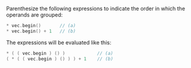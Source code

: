 Parenthesize the following expressions to indicate the order in which the operands are grouped:
```cpp
* vec.begin()       // (a)
* vec.begin() + 1   // (b)
```
The expressions will be evaluated like this:
```cpp
* ( ( vec.begin ) () )            // (a)
( * ( ( vec.begin ) () ) ) + 1    // (b)
```
